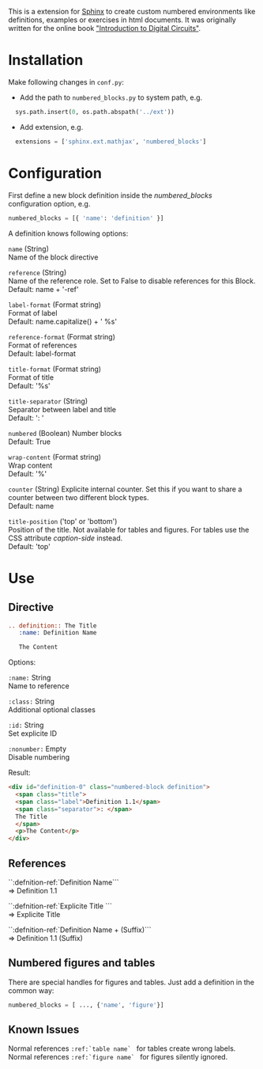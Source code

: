 This is a extension for [Sphinx](http://www.sphinx-doc.org/) to create custom numbered environments like definitions, examples or exercises in html documents.
It was originally written for the online book ["Introduction to Digital Circuits"](https://bibl.ica.jku.at/).


# Installation

Make following changes in `conf.py`:

* Add the path to `numbered_blocks.py` to system path, e.g.
```python
  sys.path.insert(0, os.path.abspath('../ext'))
```

* Add extension, e.g.
```python
  extensions = ['sphinx.ext.mathjax', 'numbered_blocks']
```

# Configuration

First define a new block definition inside the *numbered_blocks* configuration option, e.g.
```python
numbered_blocks = [{ 'name': 'definition' }]
```

A definition knows following options:

`name` (String)  
  Name of the block directive

`reference` (String)  
    Name of the reference role. Set to False to disable references for this Block.  
	Default: name + '-ref'

`label-format` (Format string)  
    Format of label  
	Default: name.capitalize() + ' %s'

`reference-format` (Format string)  
    Format of references  
	Default: label-format

`title-format` (Format string)  
    Format of title  
	Default: '%s'

`title-separator` (String)  
    Separator between label and title  
	Default: ': '

`numbered` (Boolean)
    Number blocks  
	Default: True  

`wrap-content` (Format string)  
    Wrap content  
	Default: '%'

`counter` (String)
    Explicite internal counter. Set this if you want to share a counter between two different block types.  
	Default: name

`title-position` ('top' or 'bottom')  
	Position of the title. Not available for tables and figures. For tables use the CSS attribute *caption-side* instead.  
	Default: 'top'

# Use

## Directive

```rest
.. definition:: The Title
   :name: Definition Name

   The Content
```

Options:

`:name:` String  
    Name to reference

`:class:` String  
    Additional optional classes

`:id:` String  
    Set explicite ID

`:nonumber:` Empty  
    Disable numbering


Result:
```html
<div id="definition-0" class="numbered-block definition">
  <span class="title">
  <span class="label">Definition 1.1</span>
  <span class="separator">: </span>
  The Title
  </span>
  <p>The Content</p>
</div>
```

## References

``:defnition-ref:`Definition Name```  
=> Definition 1.1

``:defnition-ref:`Explicite Title <Definition Name>```  
=> Explicite Title

``:defnition-ref:`Definition Name + (Suffix)```  
=> Definition 1.1 (Suffix)


## Numbered figures and tables

There are special handles for figures and tables. Just add a definition in the common way:
```python
numbered_blocks = [ ..., {'name', 'figure'}]
```

## Known Issues

Normal references ``:ref:`table name` `` for tables create wrong labels.
Normal references ``:ref:`figure name` `` for figures silently ignored.
